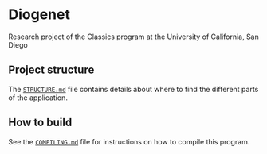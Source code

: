 # Diogenet #

Research project of the Classics program at the University of California, San Diego

## Project structure ##

The [`STRUCTURE.md`](STRUCTURE.md) file contains details about where to find
the different parts of the application.

## How to build ##

See the [`COMPILING.md`](COMPILING.md) file for instructions on how to compile
this program.
